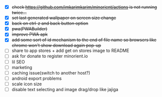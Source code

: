 - [x] ~~check <https://github.com/imkarimkarim/minorient/actions> is not running twice...~~
- [x] ~~set last generated wallpaper on screen size change~~
- [x] ~~back on ctrl-z and back button option~~
- [x] ~~pwa(PWABuilder)~~
- [x] ~~improve PWA apk~~
- [x] ~~add some sort of id mechanism to the end of file name so browsers like chrome won't show download again pop-up~~
- [ ] share to app stores + add get on stores image to README
- [ ] ask for donate to register minorient.io
- [ ] lil SEO
- [ ] marketing
- [ ] caching issue(switch to another host?)
- [ ] android export problems
- [ ] scale icon size
- [ ] disable text selecting and image drag/drop like jajiga
